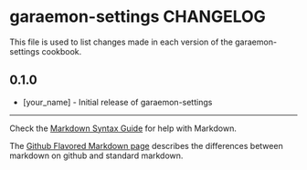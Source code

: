 garaemon-settings CHANGELOG
===========================

This file is used to list changes made in each version of the garaemon-settings cookbook.

0.1.0
-----
- [your_name] - Initial release of garaemon-settings

- - -
Check the [Markdown Syntax Guide](http://daringfireball.net/projects/markdown/syntax) for help with Markdown.

The [Github Flavored Markdown page](http://github.github.com/github-flavored-markdown/) describes the differences between markdown on github and standard markdown.
